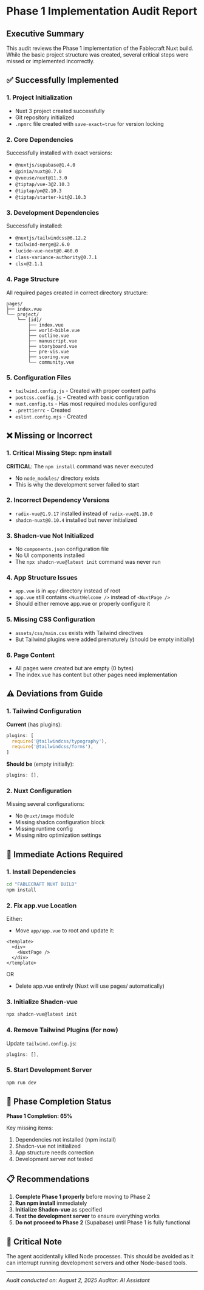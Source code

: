 # Phase 1 Implementation Audit Report

## Executive Summary

This audit reviews the Phase 1 implementation of the Fablecraft Nuxt build. While the basic project structure was created, several critical steps were missed or implemented incorrectly.

## ✅ Successfully Implemented

### 1. Project Initialization
- Nuxt 3 project created successfully
- Git repository initialized
- `.npmrc` file created with `save-exact=true` for version locking

### 2. Core Dependencies
Successfully installed with exact versions:
- `@nuxtjs/supabase@1.4.0`
- `@pinia/nuxt@0.7.0`
- `@vueuse/nuxt@11.3.0`
- `@tiptap/vue-3@2.10.3`
- `@tiptap/pm@2.10.3`
- `@tiptap/starter-kit@2.10.3`

### 3. Development Dependencies
Successfully installed:
- `@nuxtjs/tailwindcss@6.12.2`
- `tailwind-merge@2.6.0`
- `lucide-vue-next@0.460.0`
- `class-variance-authority@0.7.1`
- `clsx@2.1.1`

### 4. Page Structure
All required pages created in correct directory structure:
```
pages/
├── index.vue
└── project/
    └── [id]/
        ├── index.vue
        ├── world-bible.vue
        ├── outline.vue
        ├── manuscript.vue
        ├── storyboard.vue
        ├── pre-vis.vue
        ├── scoring.vue
        └── community.vue
```

### 5. Configuration Files
- `tailwind.config.js` - Created with proper content paths
- `postcss.config.js` - Created with basic configuration
- `nuxt.config.ts` - Has most required modules configured
- `.prettierrc` - Created
- `eslint.config.mjs` - Created

## ❌ Missing or Incorrect

### 1. Critical Missing Step: npm install
**CRITICAL**: The `npm install` command was never executed
- No `node_modules/` directory exists
- This is why the development server failed to start

### 2. Incorrect Dependency Versions
- `radix-vue@1.9.17` installed instead of `radix-vue@1.10.0`
- `shadcn-nuxt@0.10.4` installed but never initialized

### 3. Shadcn-vue Not Initialized
- No `components.json` configuration file
- No UI components installed
- The `npx shadcn-vue@latest init` command was never run

### 4. App Structure Issues
- `app.vue` is in `app/` directory instead of root
- `app.vue` still contains `<NuxtWelcome />` instead of `<NuxtPage />`
- Should either remove app.vue or properly configure it

### 5. Missing CSS Configuration
- `assets/css/main.css` exists with Tailwind directives
- But Tailwind plugins were added prematurely (should be empty initially)

### 6. Page Content
- All pages were created but are empty (0 bytes)
- The index.vue has content but other pages need implementation

## ⚠️ Deviations from Guide

### 1. Tailwind Configuration
**Current** (has plugins):
```javascript
plugins: [
  require('@tailwindcss/typography'),
  require('@tailwindcss/forms'),
]
```

**Should be** (empty initially):
```javascript
plugins: [],
```

### 2. Nuxt Configuration
Missing several configurations:
- No `@nuxt/image` module
- Missing shadcn configuration block
- Missing runtime config
- Missing nitro optimization settings

## 🔧 Immediate Actions Required

### 1. Install Dependencies
```bash
cd "FABLECRAFT NUXT BUILD"
npm install
```

### 2. Fix app.vue Location
Either:
- Move `app/app.vue` to root and update it:
```vue
<template>
  <div>
    <NuxtPage />
  </div>
</template>
```
OR
- Delete app.vue entirely (Nuxt will use pages/ automatically)

### 3. Initialize Shadcn-vue
```bash
npx shadcn-vue@latest init
```

### 4. Remove Tailwind Plugins (for now)
Update `tailwind.config.js`:
```javascript
plugins: [],
```

### 5. Start Development Server
```bash
npm run dev
```

## 🎯 Phase Completion Status

**Phase 1 Completion: 65%**

Key missing items:
1. Dependencies not installed (npm install)
2. Shadcn-vue not initialized
3. App structure needs correction
4. Development server not tested

## 📋 Recommendations

1. **Complete Phase 1 properly** before moving to Phase 2
2. **Run npm install** immediately
3. **Initialize Shadcn-vue** as specified
4. **Test the development server** to ensure everything works
5. **Do not proceed to Phase 2** (Supabase) until Phase 1 is fully functional

## 🚨 Critical Note

The agent accidentally killed Node processes. This should be avoided as it can interrupt running development servers and other Node-based tools.

---

*Audit conducted on: August 2, 2025*
*Auditor: AI Assistant*